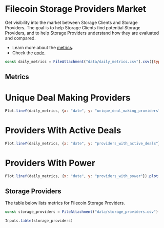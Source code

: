# Filecoin Storage Providers Market

Get visibility into the market between Storage Clients and Storage Providers. The goal is to help Storage Clients find potential Storage Providers, and to help Storage Providers understand how they are evaluated and compared.

- Learn more about the [metrics](metrics).
- Check the [code](https://github.com/davidgasquez/filecoin-storage-providers-market).

```js
const daily_metrics = FileAttachment("data/daily_metrics.csv").csv({typed: true});
```

## Metrics

<div class="grid grid-cols-3">

  <div class="card">
  <h1>Unique Deal Making Providers</h1>


  ```js
  Plot.lineY(daily_metrics, {x: "date", y: "unique_deal_making_providers"}).plot({y: {grid: true}})
  ```

  </div>

  <div class="card"><h1>Providers With Active Deals</h1>

  ```js
  Plot.lineY(daily_metrics, {x: "date", y: "providers_with_active_deals"}).plot({y: {grid: true}})
  ```

  </div>
  <div class="card"><h1>Providers With Power</h1>

  ```js
  Plot.lineY(daily_metrics, {x: "date", y: "providers_with_power"}).plot({y: {grid: true}})
  ```

  </div>
</div>

## Storage Providers

The table below lists metrics for Filecoin Storage Providers.


```js
const storage_providers = FileAttachment("data/storage_providers.csv").csv({typed: true});
```

```js
Inputs.table(storage_providers)
```

